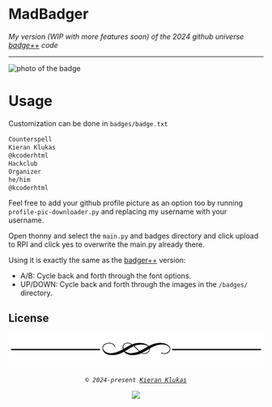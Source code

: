 # MadBadger

*My version (WIP with more features soon) of the 2024 github universe [badge++](https://github.com/taciturnaxolotl/badger-2024/tree/main/examples/badge%2B%2B) code*

---

![photo of the badge](https://github.com/taciturnaxolotl/madbadger/raw/master/.github/images/badge.jpg)

# Usage

Customization can be done in `badges/badge.txt`

```
Counterspell
Kieran Klukas
@kcoderhtml
Hackclub
Organizer
he/him
@kcoderhtml
```

Feel free to add your github profile picture as an option too by running `profile-pic-downloader.py` and replacing my username with your username. 

Open thonny and select the `main.py` and badges directory and click upload to RPI and click yes to overwrite the main.py already there.

Using it is exactly the same as the [badger++](https://github.com/taciturnaxolotl/badger-2024/tree/main/examples/badge%2B%2B) version:

- A/B: Cycle back and forth through the font options.
- UP/DOWN: Cycle back and forth through the images in the `/badges/` directory.

## License

<p align="center">
    <img src="https://raw.githubusercontent.com/taciturnaxolotl/carriage/master/.github/images/line-break.svg" />
</p>

<p align="center">
    <i><code>&copy 2024-present <a href="https://github.com/taciturnaxolotl">Kieran Klukas</a></code></i>
</p>

<p align="center">
    <a href="https://github.com/taciturnaxolotl/madbadger/blob/master/LICENSE.md"><img src="https://img.shields.io/static/v1.svg?style=for-the-badge&label=License&message=AGPL+3.0&logoColor=d9e0ee&colorA=363a4f&colorB=b7bdf8"/></a>
</p>
